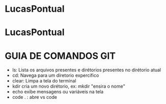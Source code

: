 # LucasPontual
# LucasPontual
 # GUIA DE COMANDOS GIT 

 - ls: Lista os arquivos presentes e dirétorios presentes no dirétorio atual
 - cd: Navega para um díretorio expercifico
 - clear: Limpa a tela do terminal
 - kdir cria um novo dirétorio, ex: mkdir "ensira o nome"
 - echo exibe mensagens ou variáveis na tela
 - code . : abre vs code
